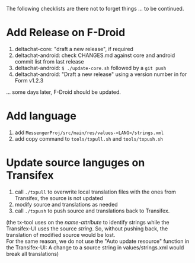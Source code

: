 
The following checklists are there not to forget things ... to be continued.

# Add Release on F-Droid

1. deltachat-core: "draft a new release", if required
2. deltachat-android: check CHANGES.md against core and android commit list from last release
3. deltachat-android: `$ ./update-core.sh` followed by a `git push`
4. deltachat-android: "Draft a new release" using a version number in for Form v1.2.3

... some days later, F-Droid should be updated.

# Add language

1. add `MessengerProj/src/main/res/values-<LANG>/strings.xml`
2. add copy command to `tools/txpull.sh` and `tools/txpush.sh`

# Update source languges on Transifex

1. call `./txpull` to overwrite local translation files with the ones from Transifex, the source is not updated
2. modify source and translations as needed
3. call `./txpush` to push source and translations back to Transifex.

(the tx-tool uses on the _name-attribute_ to identify strings while the Transifex-UI uses the source _string_.
So, without pushing back, the translation of modified source would be lost.  
For the same reason, we do not use the "Auto update resource" function in the Transifex-UI:
A change to a source string in values/strings.xml would break all translations)

